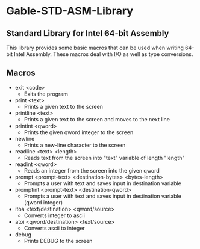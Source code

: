 # Gable-STD-ASM-Library
## Standard Library for Intel 64-bit Assembly
This library provides some basic macros that can be used when writing 64-bit Intel Assembly. These macros deal with I/O as well as type conversions.
## Macros
- exit \<code\>
  - Exits the program
- print \<text\>
  - Prints a given text to the screen
- printline \<text\>
  - Prints a given text to the screen and moves to the next line
- printint \<qword\>
  - Prints the given qword integer to the screen
- newline
  - Prints a new-line character to the screen
- readline \<text\> \<length\>
  - Reads text from the screen into "text" variable of length "length"
- readint \<qword\>
  - Reads an integer from the screen into the given qword
- prompt \<prompt-text\> \<destination-bytes\> \<bytes-length\>
  - Prompts a user with text and saves input in destination variable
- promptint \<prompt-text\> \<destination-qword\>
  - Prompts a user with text and saves input in destination variable (qword integer)
- itoa \<text/destination\> \<qword/source\>
  - Converts integer to ascii
- atoi \<qword/destination\> \<text/source\>
  - Converts ascii to integer
- debug
  - Prints DEBUG to the screen
